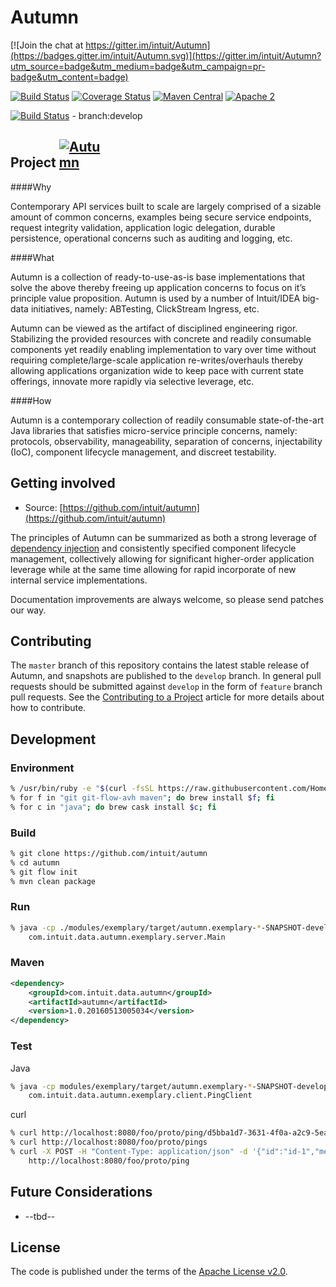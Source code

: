 # Autumn

[![Join the chat at https://gitter.im/intuit/Autumn](https://badges.gitter.im/intuit/Autumn.svg)](https://gitter.im/intuit/Autumn?utm_source=badge&utm_medium=badge&utm_campaign=pr-badge&utm_content=badge)

[![Build Status](https://api.travis-ci.org/intuit/Autumn.svg?branch=master)](https://travis-ci.org/intuit/Autumn)
[![Coverage Status](https://coveralls.io/repos/github/intuit/Autumn/badge.svg?branch=develop)](https://coveralls.io/github/intuit/Autumn?branch=develop)
[![Maven Central](https://maven-badges.herokuapp.com/maven-central/com.intuit.data.autumn/autumn/badge.svg)](https://maven-badges.herokuapp.com/maven-central/com.intuit.data.autumn/autumn)
[![Apache 2](http://img.shields.io/badge/license-Apache%202-green.svg)](http://www.apache.org/licenses/LICENSE-2.0)

[![Build Status](https://api.travis-ci.org/intuit/Autumn.svg?branch=develop)](https://travis-ci.org/intuit/Autumn) - branch:develop

## Project <a href="https://github.com/intuit/Autumn/blob/develop/misc/autumn_sm.png" target="_blank"><img src="https://github.com/intuit/Autumn/blob/develop/misc/autumn_sm.png" alt="Autumn" style="max-width:15%;"></a>

####Why

  Contemporary API services built to scale are largely comprised of a sizable amount of common concerns, examples being secure service endpoints, request integrity validation, application logic delegation, durable persistence, operational concerns such as auditing and logging, etc.

####What

  Autumn is a collection of ready-to-use-as-is base implementations that solve the above thereby freeing up application concerns to focus on it’s principle value proposition. Autumn is used by a number of Intuit/IDEA big-data initiatives, namely: ABTesting, ClickStream Ingress, etc.

  Autumn can be viewed as the artifact of disciplined engineering rigor. Stabilizing the provided resources with concrete and readily consumable components yet readily enabling implementation to vary over time without requiring complete/large-scale application re-writes/overhauls thereby allowing applications organization wide to keep pace with current state offerings, innovate more rapidly via selective leverage, etc.

####How

  Autumn is a contemporary collection of readily consumable state-of-the-art Java libraries that satisfies micro-service principle concerns, namely: protocols, observability, manageability, separation of concerns, injectability (IoC), component lifecycle management, and discreet testability.

## Getting involved

* Source: [https://github.com/intuit/autumn](https://github.com/intuit/autumn)

The principles of Autumn can be summarized as both a strong leverage of
[dependency injection](https://en.wikipedia.org/wiki/Dependency_injection) and consistently specified component
lifecycle management, collectively allowing for significant higher-order application leverage while at the same
time allowing for rapid incorporate of new internal service implementations.

Documentation improvements are always welcome, so please send patches our way.

## Contributing

The `master` branch of this repository contains the latest stable release of Autumn, and snapshots are published to
the `develop` branch. In general pull requests should be submitted against `develop` in the form of `feature` branch
pull requests. See the [Contributing to a Project](https://guides.github.com/activities/contributing-to-open-source/)
article for more details about how to contribute.

## Development

### Environment

```bash
% /usr/bin/ruby -e "$(curl -fsSL https://raw.githubusercontent.com/Homebrew/install/master/install)"
% for f in "git git-flow-avh maven"; do brew install $f; fi
% for c in "java"; do brew cask install $c; fi
```

### Build

```bash
% git clone https://github.com/intuit/autumn
% cd autumn
% git flow init
% mvn clean package
```

### Run

```bash
% java -cp ./modules/exemplary/target/autumn.exemplary-*-SNAPSHOT-development-all.jar \
    com.intuit.data.autumn.exemplary.server.Main
```

### Maven

```xml
<dependency>
    <groupId>com.intuit.data.autumn</groupId>
    <artifactId>autumn</artifactId>
    <version>1.0.20160513005034</version>
</dependency>
```
### Test

Java

```bash
% java -cp modules/exemplary/target/autumn.exemplary-*-SNAPSHOT-development-all.jar \
    com.intuit.data.autumn.exemplary.client.PingClient
```

curl

```bash
% curl http://localhost:8080/foo/proto/ping/d5bba1d7-3631-4f0a-a2c9-5ea53fb3d157
% curl http://localhost:8080/foo/proto/pings
% curl -X POST -H "Content-Type: application/json" -d '{"id":"id-1","message":"message-1"}' \
    http://localhost:8080/foo/proto/ping
```

## Future Considerations

*  --tbd--

## License

The code is published under the terms of the [Apache License v2.0](http://www.apache.org/licenses/LICENSE-2.0).
